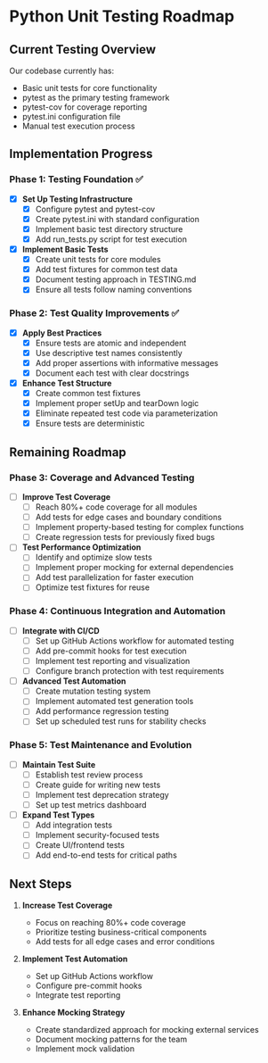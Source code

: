 # Python Unit Testing Roadmap

## Current Testing Overview
Our codebase currently has:
- Basic unit tests for core functionality
- pytest as the primary testing framework
- pytest-cov for coverage reporting
- pytest.ini configuration file
- Manual test execution process

## Implementation Progress

### Phase 1: Testing Foundation ✅
- [x] **Set Up Testing Infrastructure**
  - [x] Configure pytest and pytest-cov
  - [x] Create pytest.ini with standard configuration
  - [x] Implement basic test directory structure
  - [x] Add run_tests.py script for test execution
- [x] **Implement Basic Tests**
  - [x] Create unit tests for core modules
  - [x] Add test fixtures for common test data
  - [x] Document testing approach in TESTING.md
  - [x] Ensure all tests follow naming conventions

### Phase 2: Test Quality Improvements ✅
- [x] **Apply Best Practices**
  - [x] Ensure tests are atomic and independent
  - [x] Use descriptive test names consistently
  - [x] Add proper assertions with informative messages
  - [x] Document each test with clear docstrings
- [x] **Enhance Test Structure**
  - [x] Create common test fixtures
  - [x] Implement proper setUp and tearDown logic
  - [x] Eliminate repeated test code via parameterization
  - [x] Ensure tests are deterministic

## Remaining Roadmap

### Phase 3: Coverage and Advanced Testing
- [ ] **Improve Test Coverage**
  - [ ] Reach 80%+ code coverage for all modules
  - [ ] Add tests for edge cases and boundary conditions
  - [ ] Implement property-based testing for complex functions
  - [ ] Create regression tests for previously fixed bugs
- [ ] **Test Performance Optimization**
  - [ ] Identify and optimize slow tests
  - [ ] Implement proper mocking for external dependencies
  - [ ] Add test parallelization for faster execution
  - [ ] Optimize test fixtures for reuse

### Phase 4: Continuous Integration and Automation
- [ ] **Integrate with CI/CD**
  - [ ] Set up GitHub Actions workflow for automated testing
  - [ ] Add pre-commit hooks for test execution
  - [ ] Implement test reporting and visualization
  - [ ] Configure branch protection with test requirements
- [ ] **Advanced Test Automation**
  - [ ] Create mutation testing system
  - [ ] Implement automated test generation tools
  - [ ] Add performance regression testing
  - [ ] Set up scheduled test runs for stability checks

### Phase 5: Test Maintenance and Evolution
- [ ] **Maintain Test Suite**
  - [ ] Establish test review process
  - [ ] Create guide for writing new tests
  - [ ] Implement test deprecation strategy
  - [ ] Set up test metrics dashboard
- [ ] **Expand Test Types**
  - [ ] Add integration tests
  - [ ] Implement security-focused tests
  - [ ] Create UI/frontend tests
  - [ ] Add end-to-end tests for critical paths

## Next Steps

1. **Increase Test Coverage**
   - Focus on reaching 80%+ code coverage
   - Prioritize testing business-critical components
   - Add tests for all edge cases and error conditions

2. **Implement Test Automation**
   - Set up GitHub Actions workflow
   - Configure pre-commit hooks
   - Integrate test reporting

3. **Enhance Mocking Strategy**
   - Create standardized approach for mocking external services
   - Document mocking patterns for the team
   - Implement mock validation
